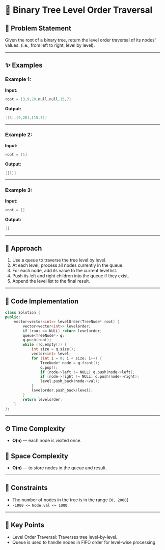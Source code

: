 # 🌳 Binary Tree Level Order Traversal

## 📝 Problem Statement

Given the root of a binary tree, return the level order traversal of its nodes' values. (i.e., from left to right, level by level).

---

## ✨ Examples

### Example 1:

**Input:**

```cpp
root = [3,9,20,null,null,15,7]
```

**Output:**

```cpp
[[3],[9,20],[15,7]]
```

---

### Example 2:

**Input:**

```cpp
root = [1]
```

**Output:**

```cpp
[[1]]
```

---

### Example 3:

**Input:**

```cpp
root = []
```

**Output:**

```cpp
[]
```

---

## 🚀 Approach

1. Use a queue to traverse the tree level by level.
2. At each level, process all nodes currently in the queue.
3. For each node, add its value to the current level list.
4. Push its left and right children into the queue if they exist.
5. Append the level list to the final result.

---

## 🔢 Code Implementation

```cpp
class Solution {
public:
    vector<vector<int>> levelOrder(TreeNode* root) {
        vector<vector<int>> levelorder;
        if (root == NULL) return levelorder;
        queue<TreeNode*> q;
        q.push(root);
        while (!q.empty()) {
            int size = q.size();
            vector<int> level;
            for (int i = 0; i < size; i++) {
                TreeNode* node = q.front();
                q.pop();
                if (node->left != NULL) q.push(node->left);
                if (node->right != NULL) q.push(node->right);
                level.push_back(node->val);
            }
            levelorder.push_back(level);
        }
        return levelorder;
    }
};
```

---

## ⏱ Time Complexity

* **O(n)** — each node is visited once.

## 💾 Space Complexity

* **O(n)** — to store nodes in the queue and result.

---

## 🔧 Constraints

* The number of nodes in the tree is in the range `[0, 2000]`
* `-1000 <= Node.val <= 1000`

---

## 🌟 Key Points

* Level Order Traversal: Traverses tree level-by-level.
* Queue is used to handle nodes in FIFO order for level-wise processing.
